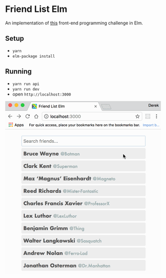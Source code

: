 # Friend List Elm
An implementation of [this](https://github.com/DerekCuevas/friend-list) front-end programming challenge in Elm.

## Setup
- `yarn`
- `elm-package install`

## Running
- `yarn run api`
- `yarn run dev`
- open `http://localhost:3000`

![alt tag](friend-list-elm.gif)
